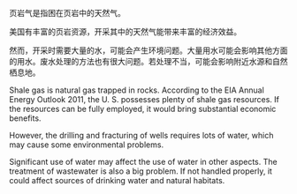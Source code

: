 页岩气是指困在页岩中的天然气。

美国有丰富的页岩资源，开采其中的天然气能带来丰富的经济效益。

然而，开采时需要大量的水，可能会产生环境问题。大量用水可能会影响其他方面的用水。废水处理的方法也有很大问题。若处理不当，可能会影响附近水源和自然栖息地。

Shale gas is natural gas trapped in rocks. According to the EIA Annual Energy Outlook 2011, the U. S. possesses plenty of shale gas resources. If the resources can be fully employed, it would bring substantial economic benefits.

However, the drilling and fracturing of wells requires lots of water, which may cause some environmental problems.

Significant use of water may affect the use of water in other aspects. The treatment of wastewater is also a big problem. If not handled properly, it could affect sources of drinking water and natural habitats.

